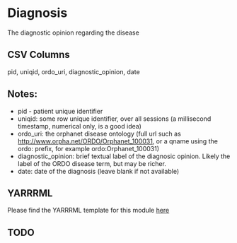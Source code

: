 # Diagnosis

The diagnostic opinion regarding the disease

## CSV Columns

pid, uniqid, ordo_uri, diagnostic_opinion, date


## Notes:
  * pid - patient unique identifier
  * uniqid:  some row unique identifier, over all sessions (a millisecond timestamp, numerical only, is a good idea)
  * ordo_uri:  the orphanet disease ontology (full url such as http://www.orpha.net/ORDO/Orphanet_100031, or a qname using the ordo: prefix, for example ordo:Orphanet_100031)
  * diagnostic_opinion: brief textual label of the diagnosic opinion.  Likely the label of the ORDO disease term, but may be richer.
  * date:  date of the diagnosis (leave blank if not available)

## YARRRML

Please find the YARRRML template for this module [here](../templates/diagnosis_yarrrml_template.yaml)


##  TODO

